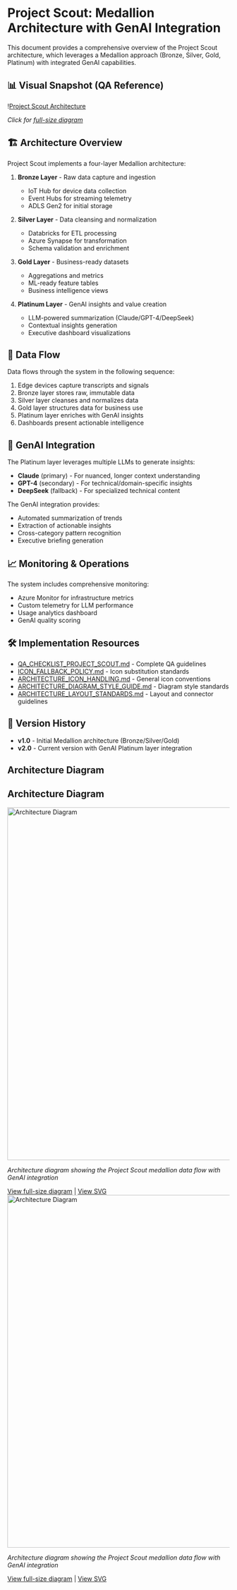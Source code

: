 # Project Scout: Medallion Architecture with GenAI Integration

This document provides a comprehensive overview of the Project Scout architecture, which leverages a Medallion approach (Bronze, Silver, Gold, Platinum) with integrated GenAI capabilities.

## 📊 Visual Snapshot (QA Reference)

\![Project Scout Architecture](images/AZURE_ARCHITECTURE_PRO.png)

*Click for [full-size diagram](images/AZURE_ARCHITECTURE_PRO.png)*

## 🏗️ Architecture Overview

Project Scout implements a four-layer Medallion architecture:

1. **Bronze Layer** - Raw data capture and ingestion
   - IoT Hub for device data collection
   - Event Hubs for streaming telemetry
   - ADLS Gen2 for initial storage

2. **Silver Layer** - Data cleansing and normalization
   - Databricks for ETL processing
   - Azure Synapse for transformation
   - Schema validation and enrichment

3. **Gold Layer** - Business-ready datasets
   - Aggregations and metrics
   - ML-ready feature tables
   - Business intelligence views

4. **Platinum Layer** - GenAI insights and value creation
   - LLM-powered summarization (Claude/GPT-4/DeepSeek)
   - Contextual insights generation
   - Executive dashboard visualizations

## 🔄 Data Flow

Data flows through the system in the following sequence:

1. Edge devices capture transcripts and signals
2. Bronze layer stores raw, immutable data
3. Silver layer cleanses and normalizes data
4. Gold layer structures data for business use
5. Platinum layer enriches with GenAI insights
6. Dashboards present actionable intelligence

## 🧠 GenAI Integration

The Platinum layer leverages multiple LLMs to generate insights:

- **Claude** (primary) - For nuanced, longer context understanding
- **GPT-4** (secondary) - For technical/domain-specific insights
- **DeepSeek** (fallback) - For specialized technical content

The GenAI integration provides:
- Automated summarization of trends
- Extraction of actionable insights
- Cross-category pattern recognition
- Executive briefing generation

## 📈 Monitoring & Operations

The system includes comprehensive monitoring:
- Azure Monitor for infrastructure metrics
- Custom telemetry for LLM performance
- Usage analytics dashboard
- GenAI quality scoring

## 🛠️ Implementation Resources

- [QA_CHECKLIST_PROJECT_SCOUT.md](QA_CHECKLIST_PROJECT_SCOUT.md) - Complete QA guidelines
- [ICON_FALLBACK_POLICY.md](ICON_FALLBACK_POLICY.md) - Icon substitution standards
- [ARCHITECTURE_ICON_HANDLING.md](ARCHITECTURE_ICON_HANDLING.md) - General icon conventions
- [ARCHITECTURE_DIAGRAM_STYLE_GUIDE.md](ARCHITECTURE_DIAGRAM_STYLE_GUIDE.md) - Diagram style standards
- [ARCHITECTURE_LAYOUT_STANDARDS.md](ARCHITECTURE_LAYOUT_STANDARDS.md) - Layout and connector guidelines

## 📅 Version History

- **v1.0** - Initial Medallion architecture (Bronze/Silver/Gold)
- **v2.0** - Current version with GenAI Platinum layer integration

## Architecture Diagram
## Architecture Diagram
<!-- ARCHITECTURE_DIAGRAM_SECTION -->

<img src="docs/images/AZURE_ARCHITECTURE_PRO.svg" alt="Architecture Diagram" width="800">

*Architecture diagram showing the Project Scout medallion data flow with GenAI integration*

[View full-size diagram](docs/images/AZURE_ARCHITECTURE_PRO.png) | [View SVG](docs/images/AZURE_ARCHITECTURE_PRO.svg)
<img src="docs/images/AZURE_ARCHITECTURE_PRO.svg" alt="Architecture Diagram" width="800">

*Architecture diagram showing the Project Scout medallion data flow with GenAI integration*

[View full-size diagram](docs/images/AZURE_ARCHITECTURE_PRO.png) | [View SVG](docs/images/AZURE_ARCHITECTURE_PRO.svg)

